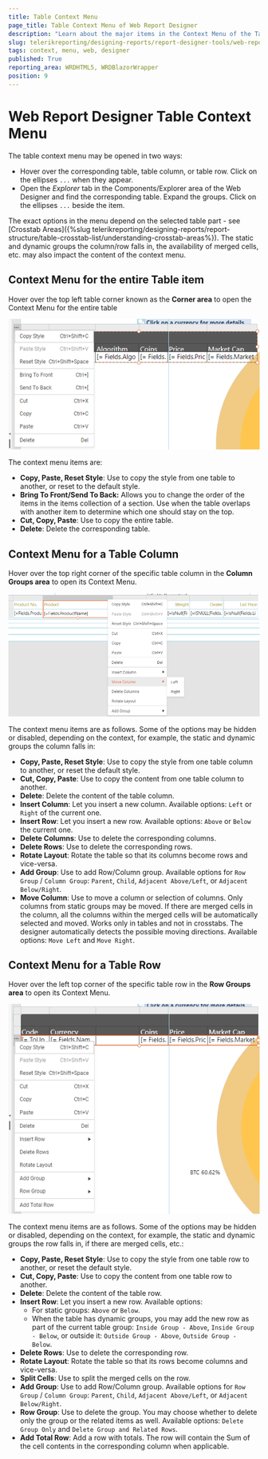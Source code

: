 ```yaml
---
title: Table Context Menu
page_title: Table Context Menu of Web Report Designer
description: "Learn about the major items in the Context Menu of the Table item in Telerik Web Report Designer and how to use them."
slug: telerikreporting/designing-reports/report-designer-tools/web-report-designer/tools/table-context-menu
tags: context, menu, web, designer
published: True
reporting_area: WRDHTML5, WRDBlazorWrapper
position: 9
---
```


# Web Report Designer Table Context Menu

The table context menu may be opened in two ways:

*  Hover over the corresponding table, table column, or table row. Click on the ellipses `...` when they appear.
*  Open the _Explorer_ tab in the Components/Explorer area of the Web Designer and find the corresponding table. Expand the groups. Click on the ellipses `...` beside the item.

The exact options in the menu depend on the selected table part - see [Crosstab Areas]({%slug telerikreporting/designing-reports/report-structure/table-crosstab-list/understanding-crosstab-areas%}). The static and dynamic groups the column/row falls in, the availability of merged cells, etc. may also impact the content of the context menu.

## Context Menu for the entire Table item

Hover over the top left table corner known as the __Corner area__ to open the Context Menu for the entire table

![The Table Context Menu of the Web Report Designer which lets you act over the entire table.](images/WebDesignerContextMenu-Table.png)

The context menu items are:

* __Copy, Paste, Reset Style__: Use to copy the style from one table to another, or reset to the default style.
* __Bring To Front/Send To Back:__ Allows you to change the order of the items in the items collection of a section. Use when the table overlaps with another item to determine which one should stay on the top.
* __Cut, Copy, Paste__: Use to copy the entire table.
* __Delete__: Delete the corresponding table.

## Context Menu for a Table Column

Hover over the top right corner of the specific table column in the __Column Groups area__ to open its Context Menu.

![The Table Column Context Menu of the Web Report Designer which lets you act over the selected table column.](images/WebDesignerContextMenu-TableColumn.png)

The context menu items are as follows. Some of the options may be hidden or disabled, depending on the context, for example, the static and dynamic groups the column falls in:

* __Copy, Paste, Reset Style__: Use to copy the style from one table column to another, or reset the default style.
* __Cut, Copy, Paste__: Use to copy the content from one table column to another.
* __Delete__: Delete the content of the table column.
* __Insert Column__: Let you insert a new column. Available options: `Left` or `Right` of the current one.
* __Insert Row__: Let you insert a new row. Available options: `Above` or `Below` the current one.
* __Delete Columns__: Use to delete the corresponding columns.
* __Delete Rows__: Use to delete the corresponding rows.
* __Rotate Layout__: Rotate the table so that its columns become rows and vice-versa.
* __Add Group__: Use to add Row/Column group. Available options for `Row Group` / `Column Group`: `Parent`, `Child`, `Adjacent Above/Left`, or `Adjacent Below/Right`.
* __Move Column__: Use to move a column or selection of columns. Only columns from static groups may be moved. If there are merged cells in the column, all the columns within the merged cells will be automatically selected and moved. Works only in tables and not in crosstabs. The designer automatically detects the possible moving directions. Available options: `Move Left` and `Move Right`.

## Context Menu for a Table Row

Hover over the left top corner of the specific table row in the __Row Groups area__ to open its Context Menu.

![The Table Row Context Menu of the Web Report Designer which lets you act over the selected table row.](images/WebDesignerContextMenu-TableRow-2.png)

The context menu items are as follows. Some of the options may be hidden or disabled, depending on the context, for example, the static and dynamic groups the row falls in, if there are merged cells, etc.:

* __Copy, Paste, Reset Style__: Use to copy the style from one table row to another, or reset the default style.
* __Cut, Copy, Paste__: Use to copy the content from one table row to another.
* __Delete__: Delete the content of the table row.
* __Insert Row__: Let you insert a new row. Available options:
	+ For static groups: `Above` or `Below`.
	+ When the table has dynamic groups, you may add the new row as part of the current table group: `Inside Group - Above`, `Inside Group - Below`, or outside it: `Outside Group - Above`, `Outside Group - Below`.
* __Delete Rows__: Use to delete the corresponding row.
* __Rotate Layout__: Rotate the table so that its rows become columns and vice-versa.
* __Split Cells__: Use to split the merged cells on the row.
* __Add Group__: Use to add Row/Column group. Available options for `Row Group` / `Column Group`: `Parent`, `Child`, `Adjacent Above/Left`, or `Adjacent Below/Right`.
* __Row Group__: Use to delete the group. You may choose whether to delete only the group or the related items as well. Available options: `Delete Group Only` and `Delete Group and Related Rows`.
* __Add Total Row__: Add a row with totals. The row will contain the Sum of the cell contents in the corresponding column when applicable.
